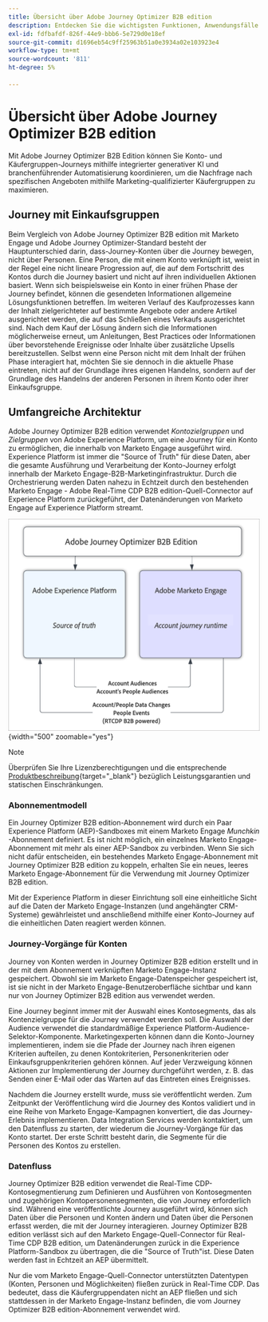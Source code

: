 ```yaml
---
title: Übersicht über Adobe Journey Optimizer B2B edition
description: Entdecken Sie die wichtigsten Funktionen, Anwendungsfälle und Architekturen von Adobe Journey Optimizer B2B Edition.
exl-id: fdfbafdf-826f-44e9-bbb6-5e729d0e18ef
source-git-commit: d1696eb54c9ff25963b51a0e3934a02e103923e4
workflow-type: tm+mt
source-wordcount: '811'
ht-degree: 5%

---
```


# Übersicht über Adobe Journey Optimizer B2B edition

Mit Adobe Journey Optimizer B2B Edition können Sie Konto- und Käufergruppen-Journeys mithilfe integrierter generativer KI und branchenführender Automatisierung koordinieren, um die Nachfrage nach spezifischen Angeboten mithilfe Marketing-qualifizierter Käufergruppen zu maximieren.

## Journey mit Einkaufsgruppen

Beim Vergleich von Adobe Journey Optimizer B2B edition mit Marketo Engage und Adobe Journey Optimizer-Standard besteht der Hauptunterschied darin, dass-Journey-Konten über die Journey bewegen, nicht über Personen. Eine Person, die mit einem Konto verknüpft ist, weist in der Regel eine nicht lineare Progression auf, die auf dem Fortschritt des Kontos durch die Journey basiert und nicht auf ihren individuellen Aktionen basiert. Wenn sich beispielsweise ein Konto in einer frühen Phase der Journey befindet, können die gesendeten Informationen allgemeine Lösungsfunktionen betreffen. Im weiteren Verlauf des Kaufprozesses kann der Inhalt zielgerichteter auf bestimmte Angebote oder andere Artikel ausgerichtet werden, die auf das Schließen eines Verkaufs ausgerichtet sind. Nach dem Kauf der Lösung ändern sich die Informationen möglicherweise erneut, um Anleitungen, Best Practices oder Informationen über bevorstehende Ereignisse oder Inhalte über zusätzliche Upsells bereitzustellen. Selbst wenn eine Person nicht mit dem Inhalt der frühen Phase interagiert hat, möchten Sie sie dennoch in die aktuelle Phase eintreten, nicht auf der Grundlage ihres eigenen Handelns, sondern auf der Grundlage des Handelns der anderen Personen in ihrem Konto oder ihrer Einkaufsgruppe.

## Umfangreiche Architektur

Adobe Journey Optimizer B2B edition verwendet _Kontozielgruppen_ und _Zielgruppen_ von Adobe Experience Platform, um eine Journey für ein Konto zu ermöglichen, die innerhalb von Marketo Engage ausgeführt wird. Experience Platform ist immer die &quot;Source of Truth&quot; für diese Daten, aber die gesamte Ausführung und Verarbeitung der Konto-Journey erfolgt innerhalb der Marketo Engage-B2B-Marketinginfrastruktur. Durch die Orchestrierung werden Daten nahezu in Echtzeit durch den bestehenden Marketo Engage - Adobe Real-Time CDP B2B edition-Quell-Connector auf Experience Platform zurückgeführt, der Datenänderungen von Marketo Engage auf Experience Platform streamt.

![Datenarchitektur auf hoher Ebene](./assets/high-level-data-architecture.png){width="500" zoomable="yes"}

>[!NOTE]
>
>Überprüfen Sie Ihre Lizenzberechtigungen und die entsprechende [Produktbeschreibung](https://helpx.adobe.com/legal/product-descriptions/adobe-journey-optimizer-b2b.html){target="_blank"} bezüglich Leistungsgarantien und statischen Einschränkungen.

### Abonnementmodell

Ein Journey Optimizer B2B edition-Abonnement wird durch ein Paar Experience Platform (AEP)-Sandboxes mit einem Marketo Engage _Munchkin_ -Abonnement definiert. Es ist nicht möglich, ein einzelnes Marketo Engage-Abonnement mit mehr als einer AEP-Sandbox zu verbinden. Wenn Sie sich nicht dafür entscheiden, ein bestehendes Marketo Engage-Abonnement mit Journey Optimizer B2B edition zu koppeln, erhalten Sie ein neues, leeres Marketo Engage-Abonnement für die Verwendung mit Journey Optimizer B2B edition.

Mit der Experience Platform in dieser Einrichtung soll eine einheitliche Sicht auf die Daten der Marketo Engage-Instanzen (und angehängter CRM-Systeme) gewährleistet und anschließend mithilfe einer Konto-Journey auf die einheitlichen Daten reagiert werden können.

### Journey-Vorgänge für Konten

Journey von Konten werden in Journey Optimizer B2B edition erstellt und in der mit dem Abonnement verknüpften Marketo Engage-Instanz gespeichert. Obwohl sie im Marketo Engage-Datenspeicher gespeichert ist, ist sie nicht in der Marketo Engage-Benutzeroberfläche sichtbar und kann nur von Journey Optimizer B2B edition aus verwendet werden.

Eine Journey beginnt immer mit der Auswahl eines Kontosegments, das als Kontenzielgruppe für die Journey verwendet werden soll. Die Auswahl der Audience verwendet die standardmäßige Experience Platform-Audience-Selektor-Komponente. Marketingexperten können dann die Konto-Journey implementieren, indem sie die Pfade der Journey nach ihren eigenen Kriterien aufteilen, zu denen Kontokriterien, Personenkriterien oder Einkaufsgruppenkriterien gehören können. Auf jeder Verzweigung können Aktionen zur Implementierung der Journey durchgeführt werden, z. B. das Senden einer E-Mail oder das Warten auf das Eintreten eines Ereignisses.

Nachdem die Journey erstellt wurde, muss sie veröffentlicht werden. Zum Zeitpunkt der Veröffentlichung wird die Journey des Kontos validiert und in eine Reihe von Marketo Engage-Kampagnen konvertiert, die das Journey-Erlebnis implementieren. Data Integration Services werden kontaktiert, um den Datenfluss zu starten, der wiederum die Journey-Vorgänge für das Konto startet. Der erste Schritt besteht darin, die Segmente für die Personen des Kontos zu erstellen.

### Datenfluss

Journey Optimizer B2B edition verwendet die Real-Time CDP-Kontosegmentierung zum Definieren und Ausführen von Kontosegmenten und zugehörigen Kontopersonensegmenten, die von Journey erforderlich sind. Während eine veröffentlichte Journey ausgeführt wird, können sich Daten über die Personen und Konten ändern und Daten über die Personen erfasst werden, die mit der Journey interagieren. Journey Optimizer B2B edition verlässt sich auf den Marketo Engage-Quell-Connector für Real-Time CDP B2B edition, um Datenänderungen zurück in die Experience Platform-Sandbox zu übertragen, die die &quot;Source of Truth&quot;ist.  Diese Daten werden fast in Echtzeit an AEP übermittelt.

Nur die vom Marketo Engage-Quell-Connector unterstützten Datentypen (Konten, Personen und Möglichkeiten) fließen zurück in Real-Time CDP. Das bedeutet, dass die Käufergruppendaten nicht an AEP fließen und sich stattdessen in der Marketo Engage-Instanz befinden, die vom Journey Optimizer B2B edition-Abonnement verwendet wird.
